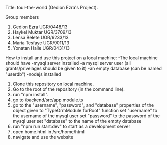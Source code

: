 Title: tour-the-world (Gedion Ezra's Project).

Group members

1. Gedion Ezra UGR/0448/13
2. Haykel Muktar UGR/3709/13
3. Lensa Belete UGR/6233/13
4. Maria Tesfaye UGR/9011/13
5. Yonatan Haile UGR/0431/13

How to install and use this project on a local machine:
  -The local machine should have
    -mysql server installed
    -a mysql server user (all grants/privelages should be given to it)
    -an empty database (can be named "userdb")
    -nodejs installed
  
  1. Clone this repository on local machine.
  2. Go to the root of the repository (in the command line).
  3. run "npm install".
  4. go to /backend/src/app.module.ts
  5. go to the "username", "password", and "database" properties of the object given to "TypeOrmModule.forRoot" function
     set "username" to the username of the mysql user
     set "password" to the password of the mysql user
     set "database" to the name of the empty database
  6. run "npm run start:dev" to start as a development server
  7. open home.html in /src/home/html
  8. navigate and use the website
     
